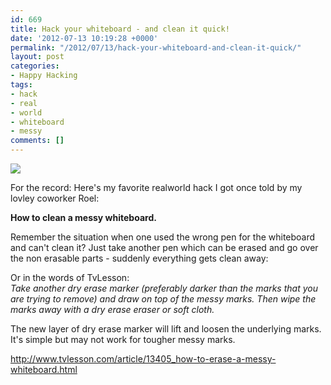 ```yaml
---
id: 669
title: Hack your whiteboard - and clean it quick!
date: '2012-07-13 10:19:28 +0000'
permalink: "/2012/07/13/hack-your-whiteboard-and-clean-it-quick/"
layout: post
categories:
- Happy Hacking
tags:
- hack
- real
- world
- whiteboard
- messy
comments: []
---
```

![](http://naccm.files.wordpress.com/2010/01/google_whiteboard.jpg)

For the record: Here's my favorite realworld hack I got once told by my lovley coworker Roel:

**How to clean a messy whiteboard.**

Remember the situation when one used the wrong pen for the whiteboard and can't clean it? Just take another pen which can be erased and go over the non erasable parts - suddenly everything gets clean away:

Or in the words of TvLesson:  
_Take another dry erase marker (preferably darker than the marks that you are trying to remove) and draw on top of the messy marks. Then wipe the marks away with a dry erase eraser or soft cloth._

The new layer of dry erase marker will lift and loosen the underlying marks. It's simple but may not work for tougher messy marks.

<http://www.tvlesson.com/article/13405_how-to-erase-a-messy-whiteboard.html>